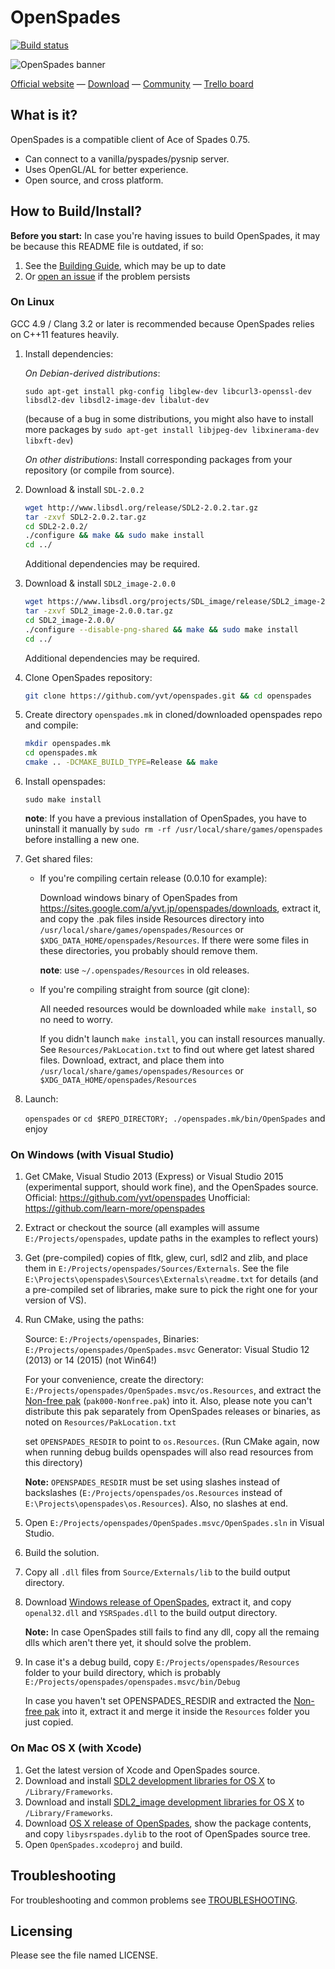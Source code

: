# OpenSpades
[![Build status](https://travis-ci.org/yvt/openspades.png?branch=master)](https://travis-ci.org/yvt/openspades)

![OpenSpades banner](https://dl.dropboxusercontent.com/u/37804131/github/OpenSpadesBanner.jpg)

[Official website](http://openspades.yvt.jp) — [Download](https://github.com/yvt/openspades/releases) — [Community](http://buildandshoot.com) — [Trello board](https://trello.com/b/3rfpvODj/openspades-roadmap)

## What is it?
OpenSpades is a compatible client of Ace of Spades 0.75.

* Can connect to a vanilla/pyspades/pysnip server.
* Uses OpenGL/AL for better experience.
* Open source, and cross platform.

## How to Build/Install?
**Before you start:** In case you're having issues to build OpenSpades, it may be because this README file is outdated, if so:

 1. See the [Building Guide](https://github.com/yvt/openspades/wiki/Building), which may be up to date
 2. Or [open an issue](https://github.com/yvt/openspades/issues) if the problem persists

### On Linux
GCC 4.9 / Clang 3.2 or later is recommended because OpenSpades relies on C++11 features heavily.

1. Install dependencies:

   *On Debian-derived distributions*: 
   ```
   sudo apt-get install pkg-config libglew-dev libcurl3-openssl-dev libsdl2-dev libsdl2-image-dev libalut-dev
   ```
   (because of a bug in some distributions, you might also
   have to install more packages by `sudo apt-get install libjpeg-dev libxinerama-dev libxft-dev`)

   *On other distributions*: 
   Install corresponding packages from your repository (or compile from source).
   
2. Download & install `SDL-2.0.2`
   ```bash
   wget http://www.libsdl.org/release/SDL2-2.0.2.tar.gz
   tar -zxvf SDL2-2.0.2.tar.gz
   cd SDL2-2.0.2/
   ./configure && make && sudo make install
   cd ../
   ```
   Additional dependencies may be required.

3. Download & install `SDL2_image-2.0.0` 
   ```bash
   wget https://www.libsdl.org/projects/SDL_image/release/SDL2_image-2.0.0.tar.gz
   tar -zxvf SDL2_image-2.0.0.tar.gz
   cd SDL2_image-2.0.0/
   ./configure --disable-png-shared && make && sudo make install
   cd ../
   ```
   Additional dependencies may be required.

4. Clone OpenSpades repository:

   ```bash
   git clone https://github.com/yvt/openspades.git && cd openspades
   ```

5. Create directory `openspades.mk` in cloned/downloaded openspades repo and compile:

   ```bash
   mkdir openspades.mk
   cd openspades.mk
   cmake .. -DCMAKE_BUILD_TYPE=Release && make
   ```

6. Install openspades: 

   `sudo make install`
   
   **note**: If you have a previous installation of OpenSpades, you have to uninstall it manually by `sudo rm -rf /usr/local/share/games/openspades` before installing a new one.

7. Get shared files: 
   * If you're compiling certain release (0.0.10 for example): 

      Download windows binary of OpenSpades from
      https://sites.google.com/a/yvt.jp/openspades/downloads, extract it, and copy the .pak files
      inside Resources directory into `/usr/local/share/games/openspades/Resources` or
      `$XDG_DATA_HOME/openspades/Resources`. If there were some files in these directories, you probably
      should remove them.

      **note**: use `~/.openspades/Resources` in old releases.

   * If you're compiling straight from source (git clone):

      All needed resources would be downloaded while `make install`, so no need to worry.

      If you didn't launch `make install`, you can install resources manually. 
      See `Resources/PakLocation.txt` to find out where get latest shared files.
      Download, extract, and place them into `/usr/local/share/games/openspades/Resources` or
      `$XDG_DATA_HOME/openspades/Resources`

8. Launch:

   `openspades` or `cd $REPO_DIRECTORY; ./openspades.mk/bin/OpenSpades` and enjoy


### On Windows (with Visual Studio)
1. Get CMake, Visual Studio 2013 (Express) or Visual Studio 2015 (experimental support, should work fine), and the OpenSpades source.
   Official: https://github.com/yvt/openspades
   Unofficial: https://github.com/learn-more/openspades
2. Extract or checkout the source (all examples will assume `E:/Projects/openspades`, update paths in the examples to reflect yours)
3. Get (pre-compiled) copies of fltk, glew, curl, sdl2 and zlib, and place them in `E:/Projects/openspades/Sources/Externals`.
   See the file `E:\Projects\openspades\Sources\Externals\readme.txt` for details (and a pre-compiled set of libraries, make sure to pick the right one for your version of VS).
4. Run CMake, using the paths:
   
   Source: `E:/Projects/openspades`,
   Binaries: `E:/Projects/openspades/OpenSpades.msvc`
   Generator: Visual Studio 12 (2013) or 14 (2015) (not Win64!)
   
   For your convenience, create the directory: `E:/Projects/openspades/OpenSpades.msvc/os.Resources`, and extract the [Non-free pak](https://dl.dropboxusercontent.com/u/37804131/openspades/DevPaks29.zip) (`pak000-Nonfree.pak`) into it. Also, please note you can't distribute this pak separately from OpenSpades releases or binaries, as noted on `Resources/PakLocation.txt`
   
   set `OPENSPADES_RESDIR` to point to `os.Resources`. (Run CMake again, now when running debug builds openspades will also read resources from this directory)
   
   **Note:** `OPENSPADES_RESDIR` must be set using slashes instead of backslashes (`E:/Projects/openspades/os.Resources` instead of `E:\Projects\openspades\os.Resources`). Also, no slashes at end.
   
5. Open `E:/Projects/openspades/OpenSpades.msvc/OpenSpades.sln` in Visual Studio.
6. Build the solution.
7. Copy all `.dll` files from `Source/Externals/lib` to the build output directory.
8. Download [Windows release of OpenSpades](https://github.com/yvt/openspades/releases), extract it, and copy `openal32.dll` and `YSRSpades.dll` to the build output directory.

    **Note:** In case OpenSpades still fails to find any dll, copy all the remaing dlls which aren't there yet, it should solve the problem.
    
9. In case it's a debug build, copy `E:/Projects/openspades/Resources` folder to your build directory, which is probably `E:/Projects/openspades/openspades.msvc/bin/Debug`

    In case you haven't set OPENSPADES_RESDIR and extracted the [Non-free pak](https://dl.dropboxusercontent.com/u/37804131/openspades/DevPaks29.zip) into it, extract it and merge it inside the `Resources` folder you just copied.

### On Mac OS X (with Xcode)
1. Get the latest version of Xcode and OpenSpades source.
2. Download and install [SDL2 development libraries for OS X](http://www.libsdl.org/download-2.0.php) to `/Library/Frameworks`.
3. Download and install [SDL2_image development libraries for OS X](https://www.libsdl.org/projects/SDL_image/) to `/Library/Frameworks`.
4. Download [OS X release of OpenSpades](https://github.com/yvt/openspades/releases), show the package contents, and copy `libysrspades.dylib` to the root of OpenSpades source tree.
5. Open `OpenSpades.xcodeproj` and build.

## Troubleshooting
For troubleshooting and common problems see [TROUBLESHOOTING](TROUBLESHOOTING.md).

## Licensing
Please see the file named LICENSE.

